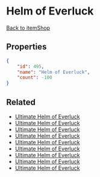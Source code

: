 # Helm of Everluck

<no description available>

[Back to itemShop](../item-shops.md)

## Properties

```json
{
    "id": 495,
    "name": "Helm of Everluck",
    "count": -100
}
```

## Related

- [Ultimate Helm of Everluck](../items/15630-ultimate-helm-of-everluck.md)
- [Ultimate Helm of Everluck](../items/15631-ultimate-helm-of-everluck.md)
- [Ultimate Helm of Everluck](../items/15632-ultimate-helm-of-everluck.md)
- [Ultimate Helm of Everluck](../items/15633-ultimate-helm-of-everluck.md)
- [Ultimate Helm of Everluck](../items/15634-ultimate-helm-of-everluck.md)
- [Ultimate Helm of Everluck](../items/15635-ultimate-helm-of-everluck.md)
- [Ultimate Helm of Everluck](../items/15636-ultimate-helm-of-everluck.md)
- [Ultimate Helm of Everluck](../items/15637-ultimate-helm-of-everluck.md)
- [Ultimate Helm of Everluck](../items/15638-ultimate-helm-of-everluck.md)

